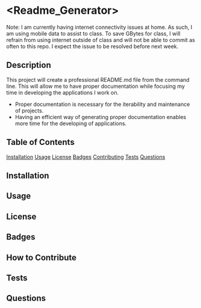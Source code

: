 # <Readme_Generator>
Note: I am currently having internet connectivity issues at home. As such, I am using mobile data to assist to class. To save GBytes for class, I will refrain from using internet outside of class and will not be able to commit as often to this repo. I expect the issue to be resolved before next week.

## Description
This project will create a professional README.md file from the command line. This will allow me to have proper documentation while focusing my time in developing the applications I work on.
- Proper documentation is necessary for the iterability and maintenance of projects.
- Having an efficient way of generating proper documentation enables more time for the developing of applications.

## Table of Contents
[Installation](#installation) 
[Usage](#usage) 
[License](#license)
[Badges](#badges) 
[Contributing](#how-to-contribute) 
[Tests](#tests) 
[Questions](#questions)

## Installation
    
## Usage

## License

## Badges

## How to Contribute

## Tests

## Questions
